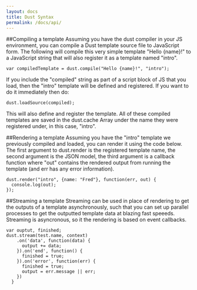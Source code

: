 ```yaml
---
layout: docs
title: Dust Syntax
permalink: /docs/api/
---
```


##Compiling a template
Assuming you have the dust compiler in your JS environment, you can compile a Dust template source file to JavaScript form. The following will compile this very simple template "Hello {name}!" to a JavaScript string that will also register it as a template named "intro".

	var compiledTemplate = dust.compile("Hello {name}!", "intro");

If you include the "compiled" string as part of a script block of JS that you load, then the "intro" template will be defined and registered. If you want to do it immediately then do:

	dust.loadSource(compiled);

This will also define and register the template.  All of these compiled templates are saved in the dust.cache Array under the name they were registered under, in this case, "intro".

##Rendering a template
Assuming you have the "intro" template we previously compiled and loaded, you can render it using the code below. The first argument to dust.render is the registered template name, the second argument is the JSON model, the third argument is a callback function where "out" contains the rendered output from running the template (and err has any error information).

	dust.render("intro", {name: "Fred"}, function(err, out) {
      console.log(out);
	});

##Streaming a template
Streaming can be used in place of rendering to get the outputs of a template asynchronously, such that you can set up parallel processes to get the outputted template data at blazing fast speeeds.  Streaming is asyncronous, so it the rendering is based on event callbacks.

    var ouptut, finished;
	dust.stream(test.name, context)
        .on('data', function(data) {
          output += data;
        }).on('end', function() {
          finished = true;
        }).on('error', function(err) {
          finished = true;
          output = err.message || err;
        })
      }
